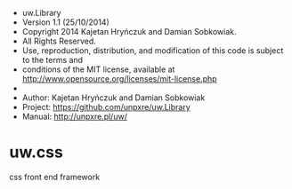  * uw.Library
 * Version 1.1 (25/10/2014)
 * Copyright 2014 Kajetan Hryńczuk and Damian Sobkowiak.  
 * All Rights Reserved.  
 * Use, reproduction, distribution, and modification of this code is subject to the terms and 
 * conditions of the MIT license, available at http://www.opensource.org/licenses/mit-license.php
 *
 * Author: Kajetan Hryńczuk and Damian Sobkowiak
 * Project: https://github.com/unpxre/uw.Library
 * Manual: http://unpxre.pl/uw/

uw.css
======
css front end framework
